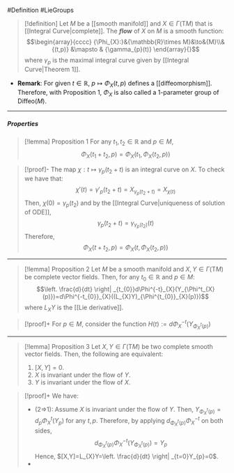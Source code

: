 #Definition #LieGroups 

> [!definition]
> Let $M$ be a [[smooth manifold]] and $X\in \Gamma(\text{T}M)$ that is [[Integral Curve|complete]]. The ***flow*** of $X$ on $M$ is a smooth function: $$\begin{array}{cccc} {\Phi_{X}:}&{\mathbb{R}\times M}&\to&{M}\\&{(t,p)} &\mapsto & {\gamma_{p}(t)} \end{array}{}$$where $\gamma_{p}$ is the maximal integral curve given by [[Integral Curve|Theorem 1]].
- **Remark**: For given $t\in \mathbb{R}$, $p\mapsto \Phi_{X}(t,p)$ defines a [[diffeomorphism]]. Therefore, with Proposition 1, $\Phi_{X}$ is also called a 1-parameter group of $\text{Diffeo}(M)$. 
---
##### Properties
> [!lemma] Proposition 1
> For any $t_{1},t_{2}\in \mathbb{R}$ and $p\in M$, $$\Phi_{X}(t_{1}+t_{2},p)=\Phi_{X}(t_{1},\Phi_{X}(t_{2},p))$$

> [!proof]-
> The map $\chi:t\mapsto \gamma_{p}(t_{2}+t)$ is an integral curve on $X$. To check we have that: $$\chi'(t)=\gamma'_{p}(t_{2}+t)=X_{\gamma_{p}(t_{2}+t)}=X_{\chi(t)}$$Then, $\chi(0)=\gamma_{p}(t_{2})$ and by the [[Integral Curve|uniqueness of solution of ODE]], $$\gamma_{p}(t_{2}+t)=\gamma_{\gamma_{p}(t_{2})}(t)$$Therefore, $$\Phi_{X}(t+t_{2},p)=\Phi_{X}(t,\Phi_{X}(t_{2},p))$$
---
> [!lemma] Proposition 2
> Let $M$ be a smooth manifold and $X,Y\in \Gamma(\text{T}M)$ be complete vector fields. Then, for any $t_{0}\in \mathbb{R}$ and $p\in M$: $$\left. \frac{d}{dt} \right| _{t_{0}}d\Phi^{-t}_{X}(Y_{\Phi^t_{X}(p)})=d\Phi^{-t_{0}}_{X}((L_{X}Y)_{\Phi^{t_{0}}_{X}(p)})$$where $L_{X}Y$ is the [[Lie derivative]].

> [!proof]+
> For $p\in M$, consider the function $H(t):=d\Phi^{-t}_{X}(Y_{\Phi^t_{X}(p)})$
---
> [!lemma] Proposition 3
> Let $X,Y\in \Gamma(\text{T}M)$ be two complete smooth vector fields. Then, the following are equivalent:
> 1. $[X,Y]=0$.
> 2. $X$ is invariant under the flow of $Y$.
> 3. $Y$ is invariant under the flow of $X$.

> [!proof]+
> We have: 
> - (2=>1): Assume $X$ is invariant under the flow of $Y$. Then, $Y_{\Phi^t_{X}(p)}=d_{p}\Phi^t_{X}(Y_{p})$ for any $t,p$. Therefore, by applying $d_{\Phi^t_{X}(p)}\Phi^{-t}_{X}$ on both sides, $$d_{\Phi^t_{X}(p)}\Phi^{-t}_{X}(Y_{\Phi^t_{X}(p)})=Y_{p}$$Hence, $[X,Y]=L_{X}Y=\left. \frac{d}{dt} \right| _{t=0}Y_{p}=0$.
> - 
